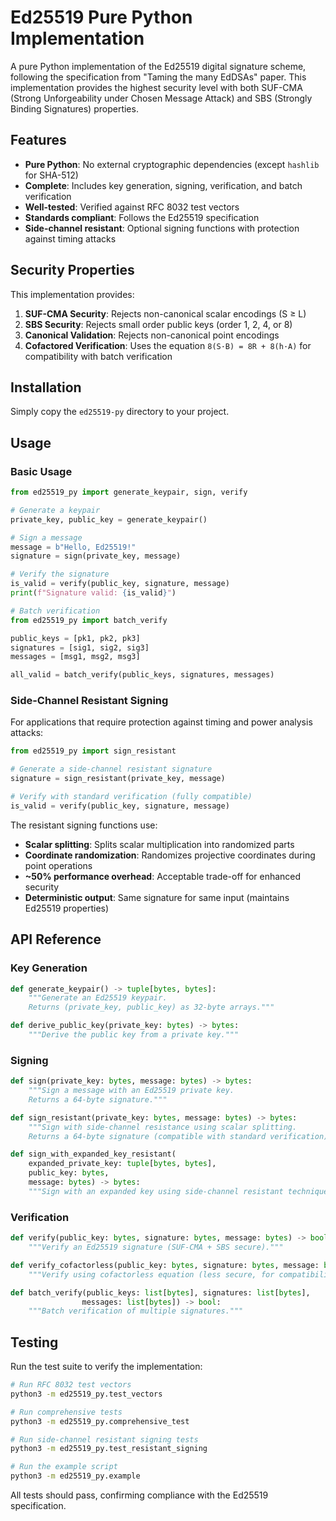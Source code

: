 # Ed25519 Pure Python Implementation

A pure Python implementation of the Ed25519 digital signature scheme, following the specification from "Taming the many EdDSAs" paper. This implementation provides the highest security level with both SUF-CMA (Strong Unforgeability under Chosen Message Attack) and SBS (Strongly Binding Signatures) properties.

## Features

- **Pure Python**: No external cryptographic dependencies (except `hashlib` for SHA-512)
- **Complete**: Includes key generation, signing, verification, and batch verification
- **Well-tested**: Verified against RFC 8032 test vectors
- **Standards compliant**: Follows the Ed25519 specification
- **Side-channel resistant**: Optional signing functions with protection against timing attacks

## Security Properties

This implementation provides:

1. **SUF-CMA Security**: Rejects non-canonical scalar encodings (S ≥ L)
2. **SBS Security**: Rejects small order public keys (order 1, 2, 4, or 8)
3. **Canonical Validation**: Rejects non-canonical point encodings
4. **Cofactored Verification**: Uses the equation `8(S·B) = 8R + 8(h·A)` for compatibility with batch verification

## Installation

Simply copy the `ed25519-py` directory to your project.

## Usage

### Basic Usage

```python
from ed25519_py import generate_keypair, sign, verify

# Generate a keypair
private_key, public_key = generate_keypair()

# Sign a message
message = b"Hello, Ed25519!"
signature = sign(private_key, message)

# Verify the signature
is_valid = verify(public_key, signature, message)
print(f"Signature valid: {is_valid}")

# Batch verification
from ed25519_py import batch_verify

public_keys = [pk1, pk2, pk3]
signatures = [sig1, sig2, sig3]
messages = [msg1, msg2, msg3]

all_valid = batch_verify(public_keys, signatures, messages)
```

### Side-Channel Resistant Signing

For applications that require protection against timing and power analysis attacks:

```python
from ed25519_py import sign_resistant

# Generate a side-channel resistant signature
signature = sign_resistant(private_key, message)

# Verify with standard verification (fully compatible)
is_valid = verify(public_key, signature, message)
```

The resistant signing functions use:
- **Scalar splitting**: Splits scalar multiplication into randomized parts
- **Coordinate randomization**: Randomizes projective coordinates during point operations
- **~50% performance overhead**: Acceptable trade-off for enhanced security
- **Deterministic output**: Same signature for same input (maintains Ed25519 properties)

## API Reference

### Key Generation

```python
def generate_keypair() -> tuple[bytes, bytes]:
    """Generate an Ed25519 keypair.
    Returns (private_key, public_key) as 32-byte arrays."""

def derive_public_key(private_key: bytes) -> bytes:
    """Derive the public key from a private key."""
```

### Signing

```python
def sign(private_key: bytes, message: bytes) -> bytes:
    """Sign a message with an Ed25519 private key.
    Returns a 64-byte signature."""

def sign_resistant(private_key: bytes, message: bytes) -> bytes:
    """Sign with side-channel resistance using scalar splitting.
    Returns a 64-byte signature (compatible with standard verification)."""

def sign_with_expanded_key_resistant(
    expanded_private_key: tuple[bytes, bytes],
    public_key: bytes,
    message: bytes) -> bytes:
    """Sign with an expanded key using side-channel resistant techniques."""
```

### Verification

```python
def verify(public_key: bytes, signature: bytes, message: bytes) -> bool:
    """Verify an Ed25519 signature (SUF-CMA + SBS secure)."""

def verify_cofactorless(public_key: bytes, signature: bytes, message: bytes) -> bool:
    """Verify using cofactorless equation (less secure, for compatibility only)."""

def batch_verify(public_keys: list[bytes], signatures: list[bytes],
                messages: list[bytes]) -> bool:
    """Batch verification of multiple signatures."""
```

## Testing

Run the test suite to verify the implementation:

```bash
# Run RFC 8032 test vectors
python3 -m ed25519_py.test_vectors

# Run comprehensive tests
python3 -m ed25519_py.comprehensive_test

# Run side-channel resistant signing tests
python3 -m ed25519_py.test_resistant_signing

# Run the example script
python3 -m ed25519_py.example
```

All tests should pass, confirming compliance with the Ed25519 specification.